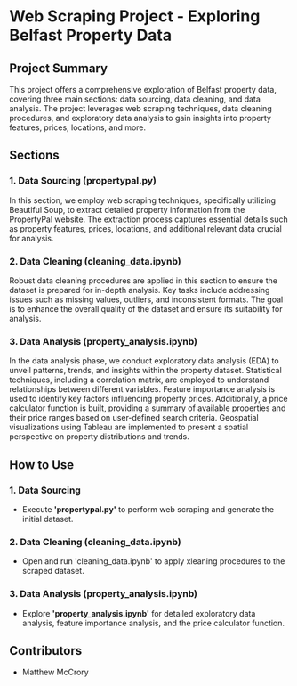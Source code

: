 # Web Scraping Project - Exploring Belfast Property Data

## Project Summary
This project offers a comprehensive exploration of Belfast property data, covering three main sections: data sourcing, data cleaning, and data analysis. The project leverages web scraping techniques, data cleaning procedures, and exploratory data analysis to gain insights into property features, prices, locations, and more.

## Sections
### 1. Data Sourcing (propertypal.py)
In this section, we employ web scraping techniques, specifically utilizing Beautiful Soup, to extract detailed property information from the PropertyPal website. The extraction process captures essential details such as property features, prices, locations, and additional relevant data crucial for analysis.

### 2. Data Cleaning (cleaning_data.ipynb)
Robust data cleaning procedures are applied in this section to ensure the dataset is prepared for in-depth analysis. Key tasks include addressing issues such as missing values, outliers, and inconsistent formats. The goal is to enhance the overall quality of the dataset and ensure its suitability for analysis.

### 3. Data Analysis (property_analysis.ipynb)
In the data analysis phase, we conduct exploratory data analysis (EDA) to unveil patterns, trends, and insights within the property dataset. Statistical techniques, including a correlation matrix, are employed to understand relationships between different variables. Feature importance analysis is used to identify key factors influencing property prices. Additionally, a price calculator function is built, providing a summary of available properties and their price ranges based on user-defined search criteria. Geospatial visualizations using Tableau are implemented to present a spatial perspective on property distributions and trends.

## How to Use
### 1. Data Sourcing 
* Execute **'propertypal.py'** to perform web scraping and generate the initial dataset.

### 2. Data Cleaning (cleaning_data.ipynb)
* Open and run 'cleaning_data.ipynb' to apply xleaning procedures to the scraped dataset.
  
### 3. Data Analysis (property_analysis.ipynb)
* Explore **'property_analysis.ipynb'** for detailed exploratory data analysis, feature importance analysis, and the price calculator function.


## Contributors
* Matthew McCrory

